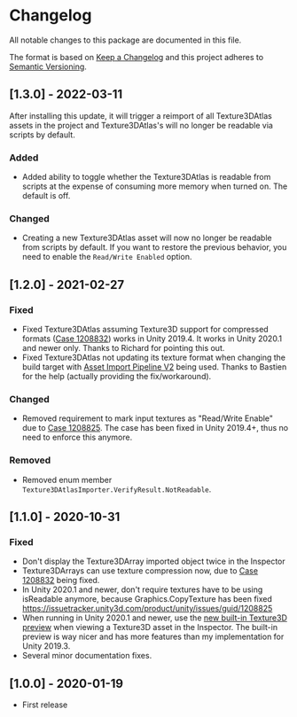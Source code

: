 # Changelog
All notable changes to this package are documented in this file.

The format is based on [Keep a Changelog](http://keepachangelog.com/en/1.0.0/)
and this project adheres to [Semantic Versioning](http://semver.org/spec/v2.0.0.html).

## [1.3.0] - 2022-03-11
After installing this update, it will trigger a reimport of all Texture3DAtlas assets in the project and Texture3DAtlas's will no longer be readable via scripts by default.
### Added
 - Added ability to toggle whether the Texture3DAtlas is readable from scripts at the expense of consuming more memory when turned on. The default is off.

### Changed
 - Creating a new Texture3DAtlas asset will now no longer be readable from scripts by default. If you want to restore the previous behavior, you need to enable the ```Read/Write Enabled``` option.


## [1.2.0] - 2021-02-27
### Fixed 
 - Fixed Texture3DAtlas assuming Texture3D support for compressed formats ([Case 1208832](https://issuetracker.unity3d.com/issues/unable-to-create-a-texture3d-with-a-compressed-format)) works in Unity 2019.4. It works in Unity 2020.1 and newer only. Thanks to Richard for pointing this out.
 - Fixed Texture3DAtlas not updating its texture format when changing the build target with [Asset Import Pipeline V2](https://blogs.unity3d.com/2019/10/31/the-new-asset-import-pipeline-solid-foundation-for-speeding-up-asset-imports/) being used. Thanks to Bastien for the help (actually providing the fix/workaround).

### Changed
 - Removed requirement to mark input textures as "Read/Write Enable" due to [Case 1208825](https://issuetracker.unity3d.com/product/unity/issues/guid/1208825). The case has been fixed in Unity 2019.4+, thus no need to enforce this anymore.

### Removed
 - Removed enum member ```Texture3DAtlasImporter.VerifyResult.NotReadable```.

## [1.1.0] - 2020-10-31
### Fixed 
 - Don't display the Texture3DArray imported object twice in the Inspector
 - Texture3DArrays can use texture compression now, due to [Case 1208832](https://issuetracker.unity3d.com/product/unity/issues/guid/1208825) being fixed.
 - In Unity 2020.1 and newer, don't require textures have to be using isReadable anymore, because Graphics.CopyTexture has been fixed https://issuetracker.unity3d.com/product/unity/issues/guid/1208825
 - When running in Unity 2020.1 and newer, use the [new built-in Texture3D preview](https://twitter.com/aras_p/status/1252811959616987138?s=20) when viewing a Texture3D asset in the Inspector. The built-in preview is way nicer and has more features than my implementation for Unity 2019.3.
 - Several minor documentation fixes.

 
## [1.0.0] - 2020-01-19
 - First release